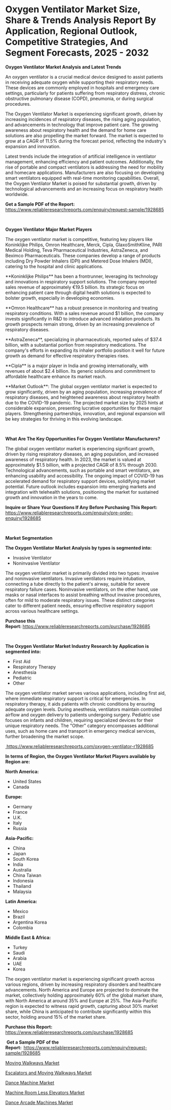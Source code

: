 <p><h1>Oxygen Ventilator Market Size, Share & Trends Analysis Report By Application, Regional Outlook, Competitive Strategies, And Segment Forecasts, 2025 - 2032</h1></p><p><strong>Oxygen Ventilator Market Analysis and Latest Trends</strong></p>
<p><p>An oxygen ventilator is a crucial medical device designed to assist patients in receiving adequate oxygen while supporting their respiratory needs. These devices are commonly employed in hospitals and emergency care settings, particularly for patients suffering from respiratory distress, chronic obstructive pulmonary disease (COPD), pneumonia, or during surgical procedures. </p><p>The Oxygen Ventilator Market is experiencing significant growth, driven by increasing incidences of respiratory diseases, the rising aging population, and advancements in technology that improve patient care. The growing awareness about respiratory health and the demand for home care solutions are also propelling the market forward. The market is expected to grow at a CAGR of 11.5% during the forecast period, reflecting the industry's expansion and innovation.</p><p>Latest trends include the integration of artificial intelligence in ventilator management, enhancing efficiency and patient outcomes. Additionally, the rise of portable and compact ventilators is addressing the need for mobility and homecare applications. Manufacturers are also focusing on developing smart ventilators equipped with real-time monitoring capabilities. Overall, the Oxygen Ventilator Market is poised for substantial growth, driven by technological advancements and an increasing focus on respiratory health worldwide.</p></p>
<p><strong>Get a Sample PDF of the Report:&nbsp;</strong> <a href="https://www.reliableresearchreports.com/enquiry/request-sample/1928685?utm_campaign=123&utm_medium=2&utm_source=Github&utm_content=ia&utm_term=29032025&utm_id=oxygen-ventilator">https://www.reliableresearchreports.com/enquiry/request-sample/1928685</a></p>
<p>&nbsp;</p>
<p><strong>Oxygen Ventilator Major Market Players</strong></p>
<p><p>The oxygen ventilator market is competitive, featuring key players like Koninklijke Philips, Omron Healthcare, Merck, Cipla, GlaxoSmithKline, PARI Medical Holding, Teva Pharmaceutical Industries, AstraZeneca, and Beximco Pharmaceuticals. These companies develop a range of products including Dry Powder Inhalers (DPI) and Metered Dose Inhalers (MDI), catering to the hospital and clinic applications.</p><p>**Koninklijke Philips** has been a frontrunner, leveraging its technology and innovations in respiratory support solutions. The company reported sales revenue of approximately €19.5 billion. Its strategic focus on enhancing patient care through digital health solutions is expected to bolster growth, especially in developing economies.</p><p>**Omron Healthcare** has a robust presence in monitoring and treating respiratory conditions. With a sales revenue around $1 billion, the company invests significantly in R&D to introduce advanced inhalation products. Its growth prospects remain strong, driven by an increasing prevalence of respiratory diseases.</p><p>**AstraZeneca**, specializing in pharmaceuticals, reported sales of $37.4 billion, with a substantial portion from respiratory medications. The company's efforts in expanding its inhaler portfolio position it well for future growth as demand for effective respiratory therapies rises.</p><p>**Cipla** is a major player in India and growing internationally, with revenues of about $2.4 billion. Its generic solutions and commitment to affordable healthcare enhance its market reach.</p><p>**Market Outlook**: The global oxygen ventilator market is expected to grow significantly, driven by an aging population, increasing prevalence of respiratory diseases, and heightened awareness about respiratory health due to the COVID-19 pandemic. The projected market size by 2025 hints at considerable expansion, presenting lucrative opportunities for these major players. Strengthening partnerships, innovation, and regional expansion will be key strategies for thriving in this evolving landscape.</p></p>
<p>&nbsp;</p>
<p><strong>What Are The Key Opportunities For Oxygen Ventilator Manufacturers?</strong></p>
<p><p>The global oxygen ventilator market is experiencing significant growth, driven by rising respiratory diseases, an aging population, and increased awareness of respiratory health. In 2023, the market is valued at approximately $1.5 billion, with a projected CAGR of 8.5% through 2030. Technological advancements, such as portable and smart ventilators, are enhancing usability and accessibility. The ongoing impact of COVID-19 has accelerated demand for respiratory support devices, solidifying market potential. Future outlook includes expansion into emerging markets and integration with telehealth solutions, positioning the market for sustained growth and innovation in the years to come.</p></p>
<p><strong>Inquire or Share Your Questions If Any Before Purchasing This Report:</strong> <a href="https://www.reliableresearchreports.com/enquiry/pre-order-enquiry/1928685?utm_campaign=123&utm_medium=2&utm_source=Github&utm_content=ia&utm_term=29032025&utm_id=oxygen-ventilator">https://www.reliableresearchreports.com/enquiry/pre-order-enquiry/1928685</a></p>
<p>&nbsp;</p>
<p><strong>Market Segmentation</strong></p>
<p><strong>The Oxygen Ventilator Market Analysis by types is segmented into:</strong></p>
<p><ul><li>Invasive Ventilator</li><li>Noninvasive Ventilator</li></ul></p>
<p><p>The oxygen ventilator market is primarily divided into two types: invasive and noninvasive ventilators. Invasive ventilators require intubation, connecting a tube directly to the patient's airway, suitable for severe respiratory failure cases. Noninvasive ventilators, on the other hand, use masks or nasal interfaces to assist breathing without invasive procedures, often for mild to moderate respiratory issues. These distinct categories cater to different patient needs, ensuring effective respiratory support across various healthcare settings.</p></p>
<p><strong>Purchase this Report:&nbsp;</strong><a href="https://www.reliableresearchreports.com/purchase/1928685?utm_campaign=123&utm_medium=2&utm_source=Github&utm_content=ia&utm_term=29032025&utm_id=oxygen-ventilator">https://www.reliableresearchreports.com/purchase/1928685</a></p>
<p>&nbsp;</p>
<p><strong>The Oxygen Ventilator Market Industry Research by Application is segmented into:</strong></p>
<p><ul><li>First Aid</li><li>Respiratory Therapy</li><li>Anesthesia</li><li>Pediatric</li><li>Other</li></ul></p>
<p><p>The oxygen ventilator market serves various applications, including first aid, where immediate respiratory support is critical for emergencies. In respiratory therapy, it aids patients with chronic conditions by ensuring adequate oxygen levels. During anesthesia, ventilators maintain controlled airflow and oxygen delivery to patients undergoing surgery. Pediatric use focuses on infants and children, requiring specialized devices for their unique respiratory needs. The "Other" category encompasses additional uses, such as home care and transport in emergency medical services, further broadening the market scope.</p></p>
<p><a href="https://www.reliableresearchreports.com/oxygen-ventilator-r1928685?utm_campaign=123&utm_medium=2&utm_source=Github&utm_content=ia&utm_term=29032025&utm_id=oxygen-ventilator">&nbsp;https://www.reliableresearchreports.com/oxygen-ventilator-r1928685</a></p>
<p><strong>In terms of Region, the Oxygen Ventilator Market Players available by Region are:</strong></p>
<p>
    <p> <strong> North America: </strong>
        <ul>
            <li>United States</li>
            <li>Canada</li>
        </ul>
        </p> 
    <p> <strong> Europe: </strong>
        <ul>
            <li>Germany</li>
            <li>France</li>
            <li>U.K.</li>
            <li>Italy</li>
            <li>Russia</li>
        </ul>
        </p> 
    <p> <strong> Asia-Pacific: </strong>
        <ul>
            <li>China</li>
            <li>Japan</li>
            <li>South Korea</li>
            <li>India</li>
            <li>Australia</li>
            <li>China Taiwan</li>
            <li>Indonesia</li>
            <li>Thailand</li>
            <li>Malaysia</li>
        </ul>
        </p> 
    <p> <strong> Latin America: </strong>
        <ul>
            <li>Mexico</li>
            <li>Brazil</li>
            <li>Argentina Korea</li>
            <li>Colombia</li>
        </ul>
        </p> 
    <p> <strong> Middle East & Africa: </strong>
        <ul>
            <li>Turkey</li>
            <li>Saudi</li>
            <li>Arabia</li>
            <li>UAE</li>
            <li>Korea</li>
        </ul>
    </p>
    </p>
<p><p>The oxygen ventilator market is experiencing significant growth across various regions, driven by increasing respiratory disorders and healthcare advancements. North America and Europe are projected to dominate the market, collectively holding approximately 60% of the global market share, with North America at around 35% and Europe at 25%. The Asia-Pacific region is expected to witness rapid growth, capturing about 30% market share, while China is anticipated to contribute significantly within this sector, holding around 15% of the market share.</p></p>
<p><strong>Purchase this Report: </strong><a href="https://www.reliableresearchreports.com/purchase/1928685?utm_campaign=123&utm_medium=2&utm_source=Github&utm_content=ia&utm_term=29032025&utm_id=oxygen-ventilator">https://www.reliableresearchreports.com/purchase/1928685</a></p>
<p>&nbsp;<strong>Get a Sample PDF of the Report:&nbsp;&nbsp;</strong><a href="https://www.reliableresearchreports.com/enquiry/request-sample/1928685?utm_campaign=123&utm_medium=2&utm_source=Github&utm_content=ia&utm_term=29032025&utm_id=oxygen-ventilator">https://www.reliableresearchreports.com/enquiry/request-sample/1928685</a></p>
<p><strong></strong></p>
<p><p><a href="https://github.com/hartsockdonnette82/Market-Research-Report-List-1/blob/main/moving-walkways-market.md?utm_campaign=123&utm_medium=2&utm_source=Github&utm_content=ia&utm_term=29032025&utm_id=oxygen-ventilator">Moving Walkways Market</a></p><p><a href="https://github.com/akaalahk/Market-Research-Report-List-1/blob/main/escalators-and-moving-walkways-market.md?utm_campaign=123&utm_medium=2&utm_source=Github&utm_content=ia&utm_term=29032025&utm_id=oxygen-ventilator">Escalators and Moving Walkways Market</a></p><p><a href="https://github.com/vimar16th/Market-Research-Report-List-7/blob/main/dance-machine-market.md?utm_campaign=123&utm_medium=2&utm_source=Github&utm_content=ia&utm_term=29032025&utm_id=oxygen-ventilator">Dance Machine Market</a></p><p><a href="https://github.com/dmitriyvo6rog/Market-Research-Report-List-1/blob/main/machine-room-less-elevators-market.md?utm_campaign=123&utm_medium=2&utm_source=Github&utm_content=ia&utm_term=29032025&utm_id=oxygen-ventilator">Machine Room Less Elevators Market</a></p><p><a href="https://github.com/luckyshygirl/Market-Research-Report-List-7/blob/main/dance-arcade-machines-market.md?utm_campaign=123&utm_medium=2&utm_source=Github&utm_content=ia&utm_term=29032025&utm_id=oxygen-ventilator">Dance Arcade Machines Market</a></p></p>